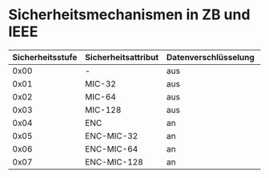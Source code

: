 
# Sicherheitsmechanismen in ZB und IEEE

Sicherheitsstufe | Sicherheitsattribut | Datenverschlüsselung | Datenintegrität
-|-|-|-
0x00 | -            | aus   | nein (MIC = 0)
0x01 | MIC-32       | aus   | ja (MIC = 4)
0x02 | MIC-64       | aus   | ja (MIC = 8)
0x03 | MIC-128      | aus   | ja (MIC = 16)
0x04 | ENC          | an    | nein (MIC = 0)
0x05 | ENC-MIC-32   | an    | ja (MIC = 4)
0x06 | ENC-MIC-64   | an    | ja (MIC = 8)
0x07 | ENC-MIC-128  | an    | ja (MIC = 16)



